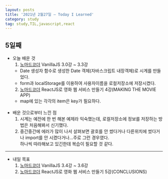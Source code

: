 ```yaml
---
layout: posts
title: '2021년 2월27일 — Today I Learned'
category: study
tag: study,TIL,javascript,react
---
```


## 5일째

- 오늘 배운 것
  1. [노마드코더][1] VanillaJS 3.0강 ~ 3.3강
  - Date 생성자 함수로 생성한 Date 객체(자바스크립트 내장객체)로 시계를 만들었다.
  - form과 localStorage를 이용하여 사용자이름을 로컬저장소에 저장시켰다.
  2. [노마드코더][1] ReactJS로 영화 웹 서비스 만들기 4강(MAKING THE MOVIE APP)
  - map에 있는 각각의 item은 key가 필요하다.  
    <br>
- 배운 것으로부터 느낀 점
  1. 시계는 예전에 한 번 해본 예제라 익숙했는데, 로컬저장소에 정보를 저장하는 방법은 처음해봐서 신기했다.
  2. 중간중간에 에러가 많이 나서 살펴보면 괄호를 안 썼다거나 다른위치에 썼다거나 import를 안 시켰다거나...주로 그런 경우였다.  
     하나씩 따라해보고 있긴한데 복습이 필요할 것 같다.

---

- 내일 목표
  1. [노마드코더][1] VanillaJS 3.4강 ~ 3.6강
  2. [노마드코더][1] ReactJS로 영화 웹 서비스 만들기 5강(CONCLUSIONS)

[1]: https://nomadcoders.co/ '노마드코더'
